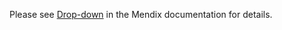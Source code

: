 <!-- TODO: Update marketplace URL -->

Please see [Drop-down](https://docs.mendix.com/appstore/widgets/dropdown) in the Mendix documentation for details.
